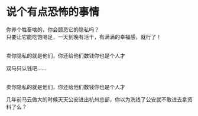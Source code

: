 # 说个有点恐怖的事情


你养个牲畜啥的，你会顾忌它的隐私吗？<br />
只要让它能吃饱喝足，一天到晚有活干，有满满的幸福感，就行了！<br />
<br />


卖你隐私的就是他们，你还给他们数钱<img src="static/image/smiley/default/lol.gif" smilieid="12" border="0" alt="" />你也是个人才

双马只认钱吧……

<br />
卖你隐私的就是他们，你还给他们数钱你也是个人才

几年前马云做大的时候天天公安进出杭州总部，你以为洗钱了公安就不敢进去拿资料了么？
